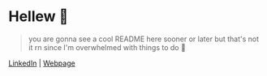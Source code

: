 # Hellew 👋
> you are gonna see a cool README here sooner or later but that's not it rn since I'm overwhelmed with things to do 🥲

[LinkedIn](https://www.linkedin.com/in/eliazonta/) | [Webpage](https://eliazonta.github.io)
